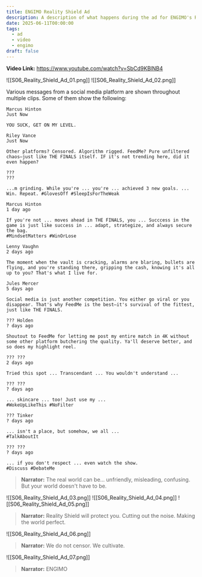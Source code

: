 ```yaml
---
title: ENGIMO Reality Shield Ad
description: A description of what happens during the ad for ENGIMO's Reality Shield.
date: 2025-06-11T00:00:00
tags:
  - ad
  - video
  - engimo
draft: false
---
```

**Video Link:** https://www.youtube.com/watch?v=SbCd9KBlNB4

![[S06_Reality_Shield_Ad_01.png]]
![[S06_Reality_Shield_Ad_02.png]]

Various messages from a social media platform are shown throughout multiple clips. Some of them show the following:

```
Marcus Hinton
Just Now

YOU SUCK, GET ON MY LEVEL.
```
```
Riley Vance
Just Now

Other platforms? Censored. Algorithm rigged. FeedMe? Pure unfiltered chaos—just like THE FINALS itself. IF it's not trending here, did it even happen?
```
```
???
???

...m grinding. While you're ... you're ... achieved 3 new goals. ... Win. Repeat. #GlovesOff #SleepIsForTheWeak
```
```
Marcus Hinton
1 day ago

If you're not ... moves ahead in THE FINALS, you ... Succcess in the game is just like success in ... adapt, strategize, and always secure the bag.
#MindsetMatters #WinOrLose
```
```
Lenny Vaughn
2 days ago

The moment when the vault is cracking, alarms are blaring, bullets are flying, and you're standing there, gripping the cash, knowing it's all up to you? That's what I live for.
```
```
Jules Mercer
5 days ago

Social media is just another competition. You either go viral or you disappear. That's why FeedMe is the best—it's survival of the fittest, just like THE FINALS.
```
```
??? Holden
? days ago

Shoutout to FeedMe for letting me post my entire match in 4K without some other platform butchering the quality. Ya'll deserve better, and so does my highlight reel.
```
```
??? ???
2 days ago

Tried this spot ... Transcendant ... You wouldn't understand ...
```
```
??? ???
? days ago

... skincare ... too! Just use my ...
#WokeUpLikeThis #NoFilter
```
```
??? Tinker
? days ago

... isn't a place, but somehow, we all ...
#TalkAboutIt
```
```
??? ???
? days ago

... if you don't respect ... even watch the show.
#Discuss #DebateMe
```

>**Narrator:** The real world can be... unfriendly, misleading, confusing. But your world doesn't have to be.

![[S06_Reality_Shield_Ad_03.png]]
![[S06_Reality_Shield_Ad_04.png]]
![[S06_Reality_Shield_Ad_05.png]]

>**Narrator:** Reality Shield will protect you. Cutting out the noise. Making the world perfect.

![[S06_Reality_Shield_Ad_06.png]]

> **Narrator:** We do not censor. We cultivate.

![[S06_Reality_Shield_Ad_07.png]]

> **Narrator:** ENGIMO
